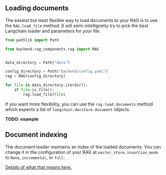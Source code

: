 ## Loading documents

The easiest but least flexible way to load documents to your RAG is to use the `RAG.load_file` method. It will semi-intellignetly try to pick the best Langchain loader and parameters for your file.

```python
from pathlib import Path

from backend.rag_components.rag import RAG


data_directory = Path("data")

config_directory = Path("backend/config.yaml")
rag = RAG(config_directory)

for file in data_directory.iterdir():
    if file.is_file():
        rag.load_file(file)
```

If you want more flexibility, you can use the `rag.load_documents` method which expects a list of `langchain.docstore.document` objects. 

**TODO: example**

## Document indexing

The document loader maintains an index of the loaded documents. You can change it in the configuration of your RAG at `vector_store.insertion_mode` to `None`, `incremental`, or `full`. 

[Details of what that means here.](https://python.langchain.com/docs/modules/data_connection/indexing)